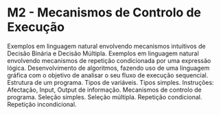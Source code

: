 # M2 - Mecanismos de Controlo de Execução
Exemplos em linguagem natural envolvendo mecanismos intuitivos de Decisão Binária e Decisão Múltipla.
Exemplos em linguagem natural envolvendo mecanismos de repetição condicionada por uma expressão lógica.
Desenvolvimento de algoritmos, fazendo uso de uma linguagem gráfica com o objetivo de analisar o seu fluxo de execução sequencial.
Estrutura de um programa.
Tipos de variáveis. Tipos simples.
Instruções: Afectação, Input, Output de informação.
Mecanismos de controlo de programa.
Seleção simples.
Seleção múltipla.
Repetição condicional.
Repetição incondicional.
